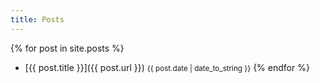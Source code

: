 ```yaml
---
title: Posts
---
```

{% for post in site.posts %}
* [{{ post.title }}]({{ post.url }}) <small>{{ post.date | date_to_string }}</small>
{% endfor %}
